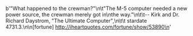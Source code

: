 b'&quot;What happened to the crewman?&quot;\n\t&quot;The M-5 computer needed a new power source, the crewman merely got in\nthe way.&quot;\n\t\t-- Kirk and Dr. Richard Daystrom, &quot;The Ultimate Computer&quot;,\n\t\t   stardate 4731.3.\n\n[fortune] http://iheartquotes.com/fortune/show/53890\n'